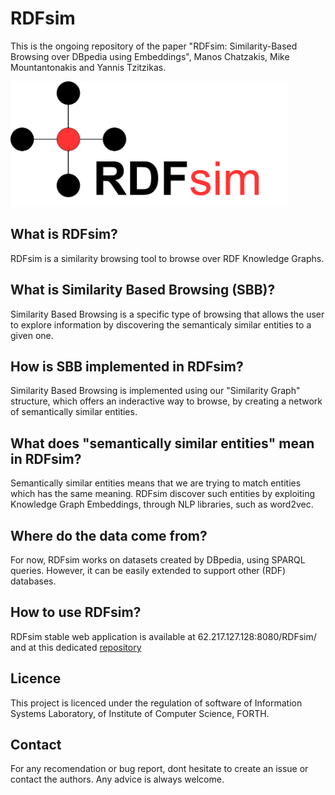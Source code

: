 # RDFsim

This is the ongoing repository of the paper "RDFsim: Similarity-Based Browsing over DBpedia using Embeddings", Manos Chatzakis, Mike Mountantonakis and Yannis Tzitzikas.

<img src="https://github.com/MChatzakis/RDFsim/blob/main/RDFsim/src/main/webapp/icons/rdfsim-logo4.png" alt="RDFsim Logo" height="200"> 

## What is RDFsim?
RDFsim is a similarity browsing tool to browse over RDF Knowledge Graphs. 

## What is Similarity Based Browsing (SBB)?
Similarity Based Browsing is a specific type of browsing that allows the user to explore information by discovering the semanticaly similar entities to a given one.

## How is SBB implemented in RDFsim?
Similarity Based Browsing is implemented using our "Similarity Graph" structure, which offers an inderactive way to browse, by creating a network of semantically similar entities.

## What does "semantically similar entities" mean in RDFsim?
Semantically similar entities means that we are trying to match entities which has the same meaning. RDFsim discover such entities by exploiting Knowledge Graph Embeddings, through NLP libraries, such as word2vec.

## Where do the data come from?
For now, RDFsim works on datasets created by DBpedia, using SPARQL queries. However, it can be easily extended to support other (RDF) databases.

## How to use RDFsim?
RDFsim stable web application is available at 62.217.127.128:8080/RDFsim/ and at this dedicated [repository](https://github.com/MChatzakis/RDFsim-PublicVersion)

## Licence
This project is licenced under the regulation of software of Information Systems Laboratory, of Institute of Computer Science, FORTH.

## Contact
For any recomendation or bug report, dont hesitate to create an issue or contact the authors. Any advice is always welcome.
